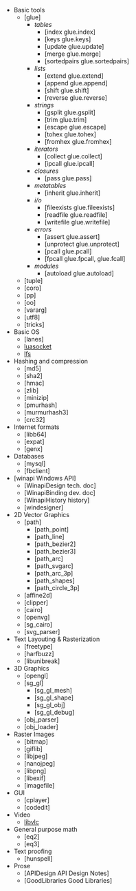   * Basic tools
    * [glue]
      * _tables_
        * [index glue.index]
        * [keys glue.keys]
        * [update glue.update]
        * [merge glue.merge]
        * [sortedpairs glue.sortedpairs]
      * _lists_
        * [extend glue.extend]
        * [append glue.append]
        * [shift glue.shift]
        * [reverse glue.reverse]
      * _strings_
        * [gsplit glue.gsplit]
        * [trim glue.trim]
        * [escape glue.escape]
        * [tohex glue.tohex]
        * [fromhex glue.fromhex]
      * _iterators_
        * [collect glue.collect]
        * [ipcall glue.ipcall]
      * _closures_
        * [pass glue.pass]
      * _metatables_
        * [inherit glue.inherit]
      * _i/o_
        * [fileexists glue.fileexists]
        * [readfile glue.readfile]
        * [writefile glue.writefile]
      * _errors_
        * [assert glue.assert]
        * [unprotect glue.unprotect]
        * [pcall glue.pcall]
        * [fpcall glue.fpcall, glue.fcall]
      * _modules_
        * [autoload glue.autoload]
    * [tuple]
    * [coro]
    * [pp]
    * [oo]
    * [vararg]
    * [utf8]
    * [tricks]
  * Basic OS
    * [lanes]
    * [luasocket](http://w3.impa.br/~diego/software/luasocket/reference.html)
    * [lfs](http://keplerproject.github.com/luafilesystem/manual.html#reference)
  * Hashing and compression
    * [md5]
    * [sha2]
    * [hmac]
    * [zlib]
    * [minizip]
    * [pmurhash]
    * [murmurhash3]
    * [crc32]
  * Internet formats
    * [libb64]
    * [expat]
    * [genx]
  * Databases
    * [mysql]
    * [fbclient]
  * [winapi Windows API]
    * [WinapiDesign tech. doc]
    * [WinapiBinding dev. doc]
    * [WinapiHistory history]
    * [windesigner]
  * 2D Vector Graphics
    * [path]
      * [path_point]
      * [path_line]
      * [path_bezier2]
      * [path_bezier3]
      * [path_arc]
      * [path_svgarc]
      * [path_arc_3p]
      * [path_shapes]
      * [path_circle_3p]
    * [affine2d]
    * [clipper]
    * [cairo]
    * [openvg]
    * [sg_cairo]
    * [svg_parser]
  * Text Layouting & Rasterization
    * [freetype]
    * [harfbuzz]
    * [libunibreak]
  * 3D Graphics
    * [opengl]
    * [sg_gl]
      * [sg_gl_mesh]
      * [sg_gl_shape]
      * [sg_gl_obj]
      * [sg_gl_debug]
    * [obj_parser]
    * [obj_loader]
  * Raster Images
    * [bitmap]
    * [giflib]
    * [libjpeg]
    * [nanojpeg]
    * [libpng]
    * [libexif]
    * [imagefile]
  * GUI
    * [cplayer]
    * [codedit]
  * Video
    * [libvlc](http://www.videolan.org/developers/vlc/doc/doxygen/html/modules.html)
  * General purpose math
    * [eq2]
    * [eq3]
  * Text proofing
    * [hunspell]
  * Prose
    * [APIDesign API Design Notes]
    * [GoodLibraries Good Libraries]
